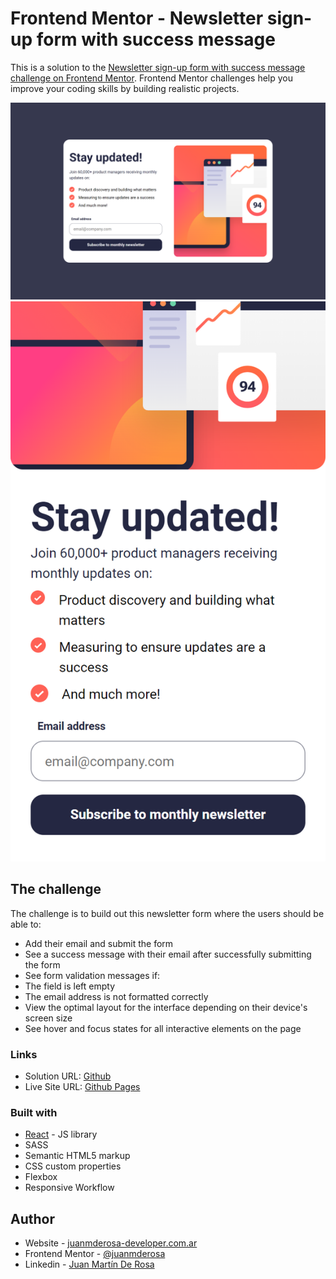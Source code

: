 # Frontend Mentor - Newsletter sign-up form with success message
This is a solution to the [Newsletter sign-up form with success message challenge on Frontend Mentor](https://www.frontendmentor.io/challenges/newsletter-signup-form-with-success-message-3FC1AZbNrv). Frontend Mentor challenges help you improve your coding skills by building realistic projects. 

![Desktop Preview](./src/design/newsletter-sign-up-Desktop.png)
![Mobile Preview](./src/design/newsletter-sign-up-Mobile.png)

## The challenge

The challenge is to build out this newsletter form where the users should be able to:

- Add their email and submit the form
- See a success message with their email after successfully submitting the form
- See form validation messages if:
- The field is left empty
- The email address is not formatted correctly
- View the optimal layout for the interface depending on their device's screen size
- See hover and focus states for all interactive elements on the page

### Links

- Solution URL: [Github](https://github.com/juanmderosa/newsletter-sign-up)
- Live Site URL: [Github Pages](https://juanmderosa.github.io/newsletter-sign-up/)

### Built with
- [React](https://reactjs.org/) - JS library
- SASS
- Semantic HTML5 markup
- CSS custom properties
- Flexbox
- Responsive Workflow

## Author

- Website - [juanmderosa-developer.com.ar](https://juanmderosa-developer.com/)
- Frontend Mentor - [@juanmderosa](https://www.frontendmentor.io/profile/juanmderosa)
- Linkedin - [Juan Martín De Rosa](https://www.linkedin.com/in/juanmderosa/)
